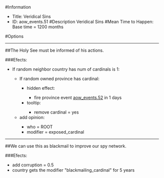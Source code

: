 #Information
 - Title: Veridical Sins
 - ID: aow_events.51
#Description
Veridical Sins
#Mean Time to Happen:
Base time = 1200 months

#Options

___
##The Holy See must be informed of his actions.

###Efects:<ul><li>If random neighbor country has num of cardinals is 1:</li><ul><li>If random owned province has cardinal:</li><ul><li>hidden effect:</li><ul><li>fire province event [aow_events.52](aow_events.52_slug) in 1 days</li></ul><li>tooltip:</li><ul><li>remove cardinal = yes</li></ul></ul><li>add opinion:</li><ul><li>who = ROOT</li><li>modifier = exposed_cardinal</li></ul></ul></ul>

___
##We can use this as blackmail to improve our spy network.

###Efects:<ul><li>add corruption = 0.5</li><li>country gets the modifier "blackmailing_cardinal" for 5 years</li></ul>
